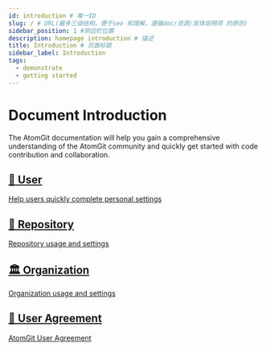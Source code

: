 ```yaml
---
id: introduction # 唯一ID
slug: / # URL(最多三级结构，便于seo 和理解，遵循doc/资源/具体说明项 的原则)
sidebar_position: 1 #侧边栏位置
description: homepage introduction # 描述
title: Introduction # 页面标题
sidebar_label: Introduction
tags:
  - demonstrate
  - getting started
---
```


# Document Introduction

The AtomGit documentation will help you gain a comprehensive understanding of the AtomGit community and quickly get started with code contribution and collaboration.

<section class="row list">
  <article class="col col--6 margin-bottom--lg">
    <a class="card padding--lg cardContainer" href="user">
      <h2 class="text--truncate cardTitle" title="User">
      👤 User
      </h2>
        <p>
        Help users quickly complete personal settings
        </p>
    </a>
  </article>
  <article class="col col--6 margin-bottom--lg">
    <a class="card padding--lg cardContainer" href="repo">
      <h2 class="text--truncate cardTitle" title="repository">
        🚄 Repository
      </h2>
        <p>
        Repository usage and settings
        </p>
    </a>
  </article>
  <article class="col col--6 margin-bottom--lg">
    <a class="card padding--lg cardContainer" href="group">
      <h2 class="text--truncate cardTitle" title="organization">
      🏛️ Organization
      </h2>
        <p>
        Organization usage and settings
        </p>
    </a>
  </article>
  <article class="col col--6 margin-bottom--lg">
    <a class="card padding--lg cardContainer" href="terms">
      <h2 class="text--truncate cardTitle" title="User Agreement">
        📝 User Agreement
      </h2>
        <p>
        AtomGit User Agreement
        </p>
    </a>
  </article>
</section>
